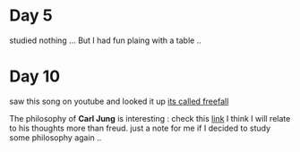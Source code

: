 # Day 5  
studied nothing ... 
But I had fun plaing with a table ..
# Day 10
saw this song on youtube and looked it up 
[its called freefall](https://www.youtube.com/watch?v=U2WDdccgaDY)

The philosophy of **Carl Jung** is interesting :
check this [link](https://www.simplypsychology.org/carl-jung.html) 
I think I will relate to his thoughts more than freud.
just a note for me if I decided to study some philosophy again ..
